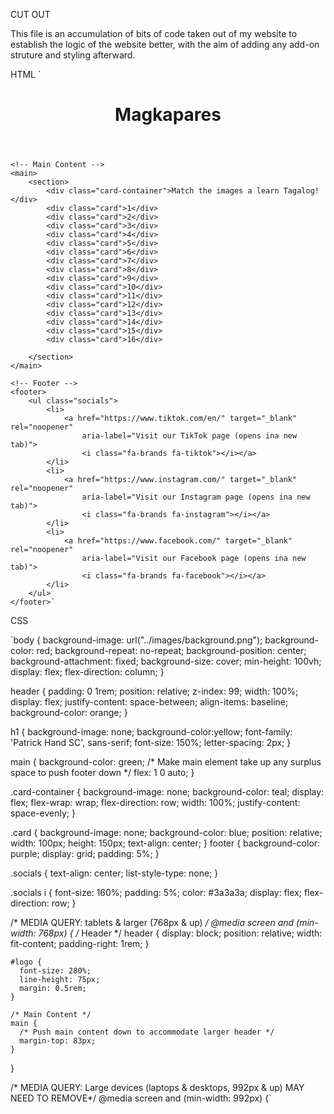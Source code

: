 CUT OUT 

This file is an accumulation of bits of code taken out of my website to establish the logic of the website better, with the aim of adding any add-on struture and styling afterward.


HTML
 `<!-- Header -->
    <header>
        <h1 id="logo">Magkapares</h1>
    </header>

    <!-- Main Content -->
    <main> 
        <section>
            <div class="card-container">Match the images a learn Tagalog!</div>
            <div class="card">1</div>
            <div class="card">2</div>
            <div class="card">3</div>
            <div class="card">4</div>
            <div class="card">5</div>
            <div class="card">6</div>
            <div class="card">7</div>
            <div class="card">8</div>
            <div class="card">9</div>
            <div class="card">10</div>
            <div class="card">11</div>
            <div class="card">12</div>
            <div class="card">13</div>
            <div class="card">14</div>
            <div class="card">15</div>
            <div class="card">16</div>
        
        </section>
    </main>

    <!-- Footer -->
    <footer> 
        <ul class="socials">
            <li>
                <a href="https://www.tiktok.com/en/" target="_blank" rel="noopener"
                    aria-label="Visit our TikTok page (opens ina new tab)">
                    <i class="fa-brands fa-tiktok"></i></a>
            </li>
            <li>
                <a href="https://www.instagram.com/" target="_blank" rel="noopener"
                    aria-label="Visit our Instagram page (opens ina new tab)">
                    <i class="fa-brands fa-instagram"></i></a>
            </li>
            <li>
                <a href="https://www.facebook.com/" target="_blank" rel="noopener"
                    aria-label="Visit our Facebook page (opens ina new tab)">
                    <i class="fa-brands fa-facebook"></i></a>
            </li>
        </ul>
    </footer>`



CSS

`body {
    background-image: url("../images/background.png");
    background-color: red;
    background-repeat: no-repeat;
    background-position: center;
    background-attachment: fixed;
    background-size: cover;
    min-height: 100vh;
    display: flex;
    flex-direction: column;
}

header {
    padding: 0 1rem;
    position: relative;
    z-index: 99;
    width: 100%;
    display: flex;
    justify-content: space-between;
    align-items: baseline;
    background-color: orange;
}

h1 {
    background-image: none;
    background-color:yellow;
    font-family: 'Patrick Hand SC', sans-serif;
    font-size: 150%;
    letter-spacing: 2px;
}

main {
    background-color: green;
    /* Make main element take up any surplus space to push footer down */
    flex: 1 0 auto;
}

.card-container {
    background-image: none;
    background-color: teal;
    display: flex;
    flex-wrap: wrap;
    flex-direction: row;
    width: 100%;
    justify-content: space-evenly;
}

.card {
    background-image: none;
    background-color: blue;
    position: relative;
    width: 100px;
    height: 150px;
    text-align: center;
}
footer {
    background-color: purple;
    display: grid;
    padding: 5%;
}

.socials {
    text-align: center;
    list-style-type: none;
 }
 
 .socials i {
    font-size: 160%;
    padding: 5%;
    color: #3a3a3a;
    display: flex;
    flex-direction: row;
}

 


/* MEDIA QUERY: tablets & larger (768px & up) */
@media screen and (min-width: 768px) {
    /* Header */
    header {
      display: block;
      position: relative;
      width: fit-content;
      padding-right: 1rem;
    }
  
    #logo {
      font-size: 280%;
      line-height: 75px;
      margin: 0.5rem;
    }
  
    /* Main Content */
    main {
      /* Push main content down to accommodate larger header */
      margin-top: 83px;
    }
}
  
  /* MEDIA QUERY: Large devices (laptops & desktops, 992px & up) 
  MAY NEED TO REMOVE*/
  @media screen and (min-width: 992px) {`
    